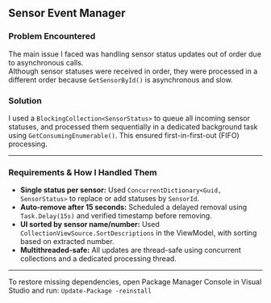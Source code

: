 ## Sensor Event Manager

### Problem Encountered
The main issue I faced was handling sensor status updates out of order due to asynchronous calls.  
Although sensor statuses were received in order, they were processed in a different order because `GetSensorById()` is asynchronous and slow.

### Solution
I used a `BlockingCollection<SensorStatus>` to queue all incoming sensor statuses, and processed them sequentially in a dedicated background task using `GetConsumingEnumerable()`. This ensured first-in-first-out (FIFO) processing.

---

### Requirements & How I Handled Them

-  **Single status per sensor:** Used `ConcurrentDictionary<Guid, SensorStatus>` to replace or add statuses by `SensorId`.
-  **Auto-remove after 15 seconds:** Scheduled a delayed removal using `Task.Delay(15s)` and verified timestamp before removing.
-  **UI sorted by sensor name/number:** Used `CollectionViewSource.SortDescriptions` in the ViewModel, with sorting based on extracted number.
-  **Multithreaded-safe:** All updates are thread-safe using concurrent collections and a dedicated processing thread.

---
To restore missing dependencies, open Package Manager Console in Visual Studio and run: `Update-Package -reinstall`

